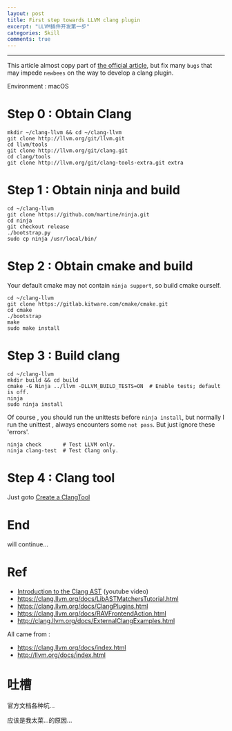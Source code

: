 ```yaml
---
layout: post
title: First step towards LLVM clang plugin
excerpt: "LLVM插件开发第一步"
categories: Skill
comments: true
---
```





---

This article almost copy part of [the official article](https://clang.llvm.org/docs/LibASTMatchersTutorial.html), but fix many `bugs` that may impede `newbees` on the way to develop a clang plugin.

Environment : macOS

# Step 0 : Obtain Clang

```
mkdir ~/clang-llvm && cd ~/clang-llvm
git clone http://llvm.org/git/llvm.git
cd llvm/tools
git clone http://llvm.org/git/clang.git
cd clang/tools
git clone http://llvm.org/git/clang-tools-extra.git extra
```

# Step 1 : Obtain ninja and build

```
cd ~/clang-llvm
git clone https://github.com/martine/ninja.git
cd ninja
git checkout release
./bootstrap.py
sudo cp ninja /usr/local/bin/
```

# Step 2 : Obtain cmake and build

Your default cmake may not contain `ninja support`, so build cmake ourself.

```
cd ~/clang-llvm
git clone https://gitlab.kitware.com/cmake/cmake.git
cd cmake
./bootstrap
make
sudo make install
```

# Step 3 : Build clang


```
cd ~/clang-llvm
mkdir build && cd build
cmake -G Ninja ../llvm -DLLVM_BUILD_TESTS=ON  # Enable tests; default is off.
ninja
sudo ninja install
```

Of course , you should run the unittests before `ninja install`, but normally I run the unittest , always encounters some `not pass`. But just ignore these 'errors'.

```
ninja check       # Test LLVM only.
ninja clang-test  # Test Clang only.
```


# Step 4 : Clang tool

Just goto [Create a ClangTool](https://clang.llvm.org/docs/LibASTMatchersTutorial.html#step-1-create-a-clangtool)



# End

will continue...

# Ref

- [Introduction to the Clang AST](https://www.youtube.com/watch?v=VqCkCDFLSsc) (youtube video)
- https://clang.llvm.org/docs/LibASTMatchersTutorial.html
- https://clang.llvm.org/docs/ClangPlugins.html
- https://clang.llvm.org/docs/RAVFrontendAction.html
- http://clang.llvm.org/docs/ExternalClangExamples.html

All came from :
- https://clang.llvm.org/docs/index.html
- http://llvm.org/docs/index.html

# 吐槽

官方文档各种坑...

应该是我太菜...的原因...


